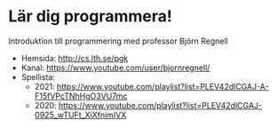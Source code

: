 # Lär dig programmera!

Introduktion till programmering med professor Björn Regnell

* Hemsida: http://cs.lth.se/pgk
* Kanal: https://www.youtube.com/user/bjornregnell/
* Spellista:
    * 2021: https://www.youtube.com/playlist?list=PLEV42dlCGAJ-A-F15fVPcTNhHgO3VU7mc 
    * 2020: https://www.youtube.com/playlist?list=PLEV42dlCGAJ-0925_wTUFt_XiXfnimIVX




